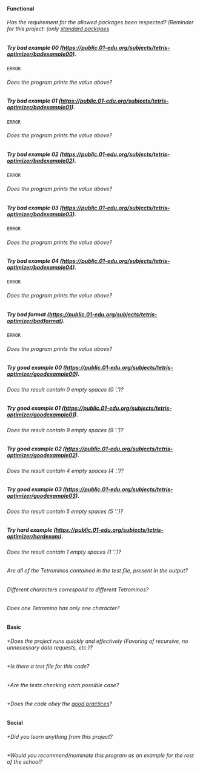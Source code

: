 #### Functional

###### Has the requirement for the allowed packages been respected? (Reminder for this project: (only [standard packages](https://golang.org/pkg/)

##### Try bad example 00 (https://public.01-edu.org/subjects/tetris-optimizer/badexample00).
`ERROR`
###### Does the program prints the value above?

##### Try bad example 01 (https://public.01-edu.org/subjects/tetris-optimizer/badexample01).
`ERROR`
###### Does the program prints the value above?

##### Try bad example 02 (https://public.01-edu.org/subjects/tetris-optimizer/badexample02).
`ERROR`
###### Does the program prints the value above?

##### Try bad example 03 (https://public.01-edu.org/subjects/tetris-optimizer/badexample03).
`ERROR`
###### Does the program prints the value above?

##### Try bad example 04 (https://public.01-edu.org/subjects/tetris-optimizer/badexample04).
`ERROR`
###### Does the program prints the value above?

##### Try bad format (https://public.01-edu.org/subjects/tetris-optimizer/badformat).
`ERROR`
###### Does the program prints the value above?

##### Try good example 00 (https://public.01-edu.org/subjects/tetris-optimizer/goodexample00).
###### Does the result contain 0 empty spaces (0 '.')?

##### Try good example 01 (https://public.01-edu.org/subjects/tetris-optimizer/goodexample01).
###### Does the result contain 9 empty spaces (9 '.')?

##### Try good example 02 (https://public.01-edu.org/subjects/tetris-optimizer/goodexample02).
###### Does the result contain 4 empty spaces (4 '.')?

##### Try good example 03 (https://public.01-edu.org/subjects/tetris-optimizer/goodexample03).
###### Does the result contain 5 empty spaces (5 '.')?

##### Try hard example (https://public.01-edu.org/subjects/tetris-optimizer/hardexam).
###### Does the result contain 1 empty spaces (1 '.')?

###### Are all of the Tetrominos contained in the test file, present in the output?

###### Different characters correspond to different Tetrominos?

###### Does one Tetromino has only one character?

#### Basic

###### +Does the project runs quickly and effectively (Favoring of recursive, no unnecessary data requests, etc.)?

###### +Is there a test file for this code?

###### +Are the tests checking each possible case?

###### +Does the code obey the [good practices](https://public.01-edu.org/subjects/good-practices.en)?

#### Social

###### +Did you learn anything from this project?

###### +Would you recommend/nominate this program as an example for the rest of the school?
